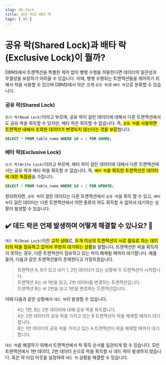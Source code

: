 ```yaml
---
slug: db-lock
title: 공유 락과 배타 락
tags: [ db ]
---
```


# 공유 락(Shared Lock)과 배타 락(Exclusive Lock)이 뭘까?
DBMS에서 트랜잭션을 특별한 제어 없이 병행 수행을 허용한다면 데이터의 일관성과 무결성을 보장하기 어려울 수 있습니다. 이때, 병행 수행되는 트랜잭션들을 제어하기 위해서 락을 사용할 수 있으며 DBMS에서 락은 크게 `공유 락`과 `배타 락`으로 분류할 수 있습니다.

### 공유 락(Shared Lock)
`읽기 락(Read Lock)`이라고 부르며, 공유 락이 걸린 데이터에 대해서 다른 트랜잭션에서도 공유 락을 획득할 수 있지만, 배타 락은 획득할 수 없습니다. 즉, <mark>`공유 락`을 사용하면 트랜잭션 내에서 조회한 데이터가 변경되지 않는다는 것을 보장</mark>합니다.
```sql
SELECT * FROM table_name WHERE id = 1 FOR SHARE;
```
### 배타 락(Exclusive Lock)
`쓰기 락(Write Lock)`이라고 부르며, 배타 락이 걸린 데이터에 대해서 다른 트랜잭션에서는 공유 락과 배타 락을 획득할 수 없습니다. 즉, <mark>`배타 락`을 획득한 트랜잭션은 데이터에 대한 독점권</mark>을 가집니다.
```sql
SELECT * FROM table_name WHERE id = 1 FOR UPDATE;
```
정리하자면, `공유 락`이 걸린 데이터는 다른 트랜잭션에서 `공유 락`을 획득 할 수 있고, `배타 락`이 걸린 데이터는 다른 트랜잭션에서 어떤 종류의 락도 획득할 수 없어서 대기하는 상황이 발생할 수 있습니다.

## ✔️ 데드 락은 언제 발생하며 어떻게 해결할 수 있나요? 🤔
`데드 락(Dead Lock)`이란 <mark>교착 상태</mark>로, <mark>두개 이상의 트랜잭션이 서로 필요로 하는 데이터의 락을 점유하고 있어서 무한히 대기하는 상황</mark>을 말합니다. 트랜잭션은 락을 획득하지 못하는 경우, 다른 트랜잭션이 점유하고 있는 락이 해제될 때까지 대기합니다. 예를 들어, 다음과 같은 트랜잭션들이 존재한다고 가정하겠습니다.
> 트랜잭션 A, B가 있고 id가 1, 2인 데이터가 있는 상황에 두 트랜잭션이 시작합니다.  
> 트랜잭션 A는 id 1번을 읽고, 2번 데이터를 변경하는 트랜잭션입니다.  
> 트랜잭션 B는 id 2번을 읽고 1번을 변경하는 트랜잭션입니다.

이때 다음과 같은 상황에서 `데드 락`이 발생할 수 있습니다.
> A는 1번, B는 2번 데이터에 대해 공유 락을 획득합니다.  
> A는 2번 데이터의 공유 락을 가지고 있는 B 트랜잭션이 락을 해제할 때까지 대기합니다.  
> B는 1번 데이터의 공유 락을 가지고 있는 A 트랜잭션이 락을 해제할 때까지 대기합니다.

`데드 락`을 해결하기 위해서 트랜잭션에서 락 획득 순서를 일관되게 할 수 있습니다. 모든 트랜잭션에서 1번 데이터, 2번 데이터 순으로 락을 획득할 시 데드 락이 발생하지 않습니다. 혹은 락 타임 아웃을 설정하여 `데드 락` 상황을 해결할 수 있습니다.